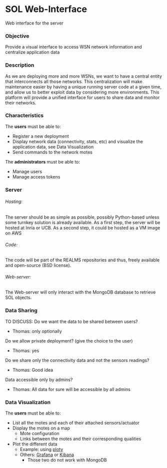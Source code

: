 # SOL Web-Interface
Web interface for the server

### Objective
Provide a visual interface to access WSN network information and centralize application data

### Description
As we are deploying more and more WSNs, we want to have a central entity that interconnects all those networks. This centralization will make maintenance easier by having a unique running server code at a given time, and allow us to better exploit data by considering more environments. This platform will provide a unified interface for users to share data and monitor their networks.

### Characteristics
The **users** must be able to:
  * Register a new deployment
  * Display network data (connectivity, stats, etc) and visualize the application data, see Data Visualization
  * Send commands to the network motes

The **administrators** must be able to:
  * Manage users
  * Manage access tokens

### Server
###### Hosting:
The server should be as simple as possible, possibly Python-based unless some turnkey solution is already available.
As a first step, the server will be hosted at Inria or UCB.
As a second step, it could be hosted as a VM image on AWS

###### Code:
The code will be part of the REALMS repositories and thus, freely available and open-source (BSD license).

###### Web-server:
The Web-server will only interact with the MongoDB database to retrieve SOL objects.

### Data Sharing
TO DISCUSS: 
Do we want the data to be shared between users?
  * Thomas: only optionally

Do we allow private deployment? (give the choice to the user)
  * Thomas: yes

Do we share only the connectivity data and not the sensors readings?
  * Thomas: Good idea

Data accessible only by admins?
  * Thomas: All data for sure will be accessible by all admins

### Data Visualization
The **users** must be able to:
  * List all the motes and each of their attached sensors/actuator
  * Display the motes on a map
    * Mote configuration
    * Links between the motes and their corresponding qualities
  * Plot the different data 
    * Example: using [ploty](https://plot.ly/)
    * Others: [Grafana](http://grafana.org/) or [Kibana](https://www.elastic.co/products/kibana)
      * Those two do not work with MongoDB
